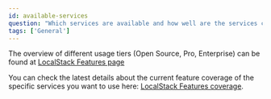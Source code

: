 ```yaml
---
id: available-services
question: "Which services are available and how well are the services covered?"
tags: ['General']
---
```


The overview of different usage tiers (Open Source, Pro, Enterprise) can be found at [LocalStack Features page](/features/)

You can check the latest details about the current feature coverage of the specific services you want to use here: [LocalStack Features coverage](https://docs.localstack.cloud/aws/feature-coverage/).
